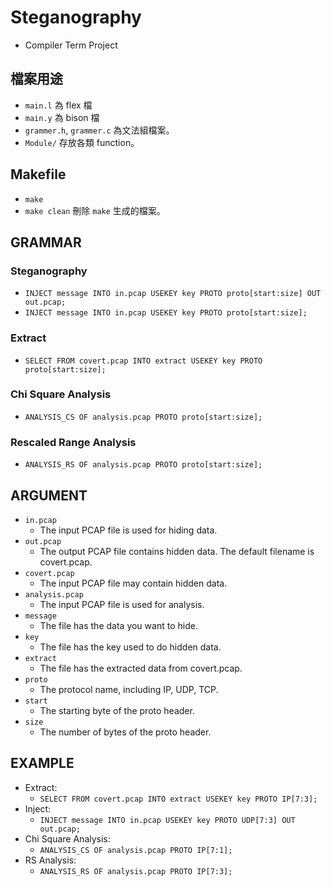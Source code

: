 # Steganography
- Compiler Term Project
## 檔案用途
- `main.l` 為 flex 檔
- `main.y` 為 bison 檔
- `grammer.h`, `grammer.c` 為文法組檔案。
- `Module/` 存放各類 function。

## Makefile
- `make`
- `make clean` 刪除 `make` 生成的檔案。

## GRAMMAR
### Steganography
- `INJECT message INTO in.pcap USEKEY key PROTO proto[start:size] OUT out.pcap;`
- `INJECT message INTO in.pcap USEKEY key PROTO proto[start:size];`
### Extract
- `SELECT FROM covert.pcap INTO extract USEKEY key PROTO proto[start:size];`
### Chi Square  Analysis
- `ANALYSIS_CS OF analysis.pcap PROTO proto[start:size];`
### Rescaled Range  Analysis
- `ANALYSIS_RS OF analysis.pcap PROTO proto[start:size];`

## ARGUMENT
- `in.pcap`
    -  The input PCAP file is used for hiding data.
- `out.pcap`  
    - The output PCAP file contains hidden data. The default filename is covert.pcap.
- `covert.pcap`
    - The input PCAP file may contain hidden data.
- `analysis.pcap`
    - The input PCAP file is used for analysis.
- `message`
    - The file has the data you want to hide.
- `key`
    - The file has the key used to do hidden data.
- `extract`
    - The file has the extracted data from covert.pcap.
- `proto`
    - The protocol name, including IP, UDP, TCP.
- `start`
    - The starting byte of the proto header.
- `size`
    - The number of bytes of the proto header.

## EXAMPLE
- Extract:
    - `SELECT FROM covert.pcap INTO extract USEKEY key PROTO IP[7:3];`
- Inject:
    - `INJECT message INTO in.pcap USEKEY key PROTO UDP[7:3] OUT out.pcap;`
- Chi Square Analysis:
    - `ANALYSIS_CS OF analysis.pcap PROTO IP[7:1];`
- RS Analysis:
    - `ANALYSIS_RS OF analysis.pcap PROTO IP[7:3];`
